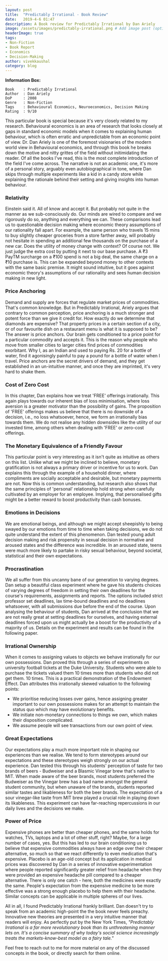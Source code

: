 ```yaml
---
layout: post
title:  "Predictably Irrational - Book Review"
date:   2019-4-6 01:47
description: A Book review for Predictably Irrational by Dan Ariely
image: /assets/images/predictably-irrational.png # Add image post (optional)
headerImage: true
tags: 
- Non-Fiction
- Book Report
- Economics
- Decision-Making
author: vivekkaushal
category: blog
---
```


**Information Box:**
```
Book    : Predictably Irrational
Author  : Dan Ariely
DoP     : 2008
Genre   : Non-Fiction
Tags    : Behavioural Economics, Neuroeconomics, Decision Making
Rating  : 9/10
```
This particular book is special because it's very closely related to my research. Behavioural economics is an area of research that looks closely at gaps in standard economic models when it comes to explaining human behaviour, which is often erratic and unpredictable from an economic point of view. Dr. Dan Ariely is one of the foremost visionaries of the modern world view in Behavioural economics, and through this book he breaks down the motive and nitty grittes of the field without initimidating the reader. Of all the books I've read, this is the most complete introduction of the field I've come across. The narrative is not an academic one, it's more of a personal story, arguably even autobiographical in tone, where Dan skips through multiple experiments like a kid in a candy store while explaining the rationale behind their setting and giving insights into human behaviour.

### Relativity
Einstein said it. All of know and accept it. But probably not quite in the manner as we sub-consciously do. Our minds are wired to compare and we rigorously do so, anything and everything we can. These comparisons lead us to questionable decision making where economic theory assumptions of our rationality fall apart. For example, the same person who travels 15 mins to buy slightly cheaper groceries from a store farther away, will probably not hesitate in spending an additional few thousands on the purchase of a new car. Does the utility of money change with context? Of course not. We just judge the extra cost by putting it next to our base purchase. A ₹3 PayTM surcharge on a ₹100 spend is not a big deal, the same charge on a ₹10  purchase is. This can be expanded beyond money to other contexts with the same basic premise. It might sound intuitive, but it goes against economic theory's assumptions of our rationality and sees human decision making in new light.

### Price Anchoring
Demand and supply are forces that regulate market prices of commodities. That's common knowledge. But in Predictably Irrational, Ariely argues that contrary to common perception, price anchoring is a much stronger and potent force than we give it credit for. How exactly do we determine that diamonds are expensive? That property prices in a certain section of a city, or of our favourite dish on a restaurant menu is what it is supposed to be? The answer is price anchors. Our brain gets conditioned to a price point for a particular commodity and accepts it. This is the reason why people who move from smaller cities to larger cities find prices of commodities exorbitant. Why I, as an Indian and used to paying Rs. 20 for a bottle of water, find it agonisingly painful to pay a pound for a bottle of water when I travel. Price anchors are the secret drivers of demand, and they get established in an un-intuitive manner, and once they are imprinted, it's very hard to shake them.

### Cost of Zero Cost
In this chapter, Dan explains how we treat 'FREE' offerings irrationally. This again plays towards our inherent bias of loss minimisation, where loss aversion is a greater motivator than the possibility of gains. The proposition of 'FREE' offerings makes us believe that there is no downside of a decision, i.e., no loss whatsoever, hence, we form an irrationally bias towards them. We do not realise any hidden downsides like the utility of our invested time, among others when dealing with 'FREE' or zero-cost offerings.

### The Monetary Equivalence of a Friendly Favour
This particular point is very interesting as it isn't quite as intuitive as others on this list. Unlike what we might be inclined to believe, monetary gratification is not always a primary driver or incentive for us to work. Dan explains this through the example of a household dinner, where compliments are socially acceptable and desirable, but monetary payments are not. Now this is common understanding, but research also shows that the same principles of 'personal' relationship hold strong when carefully cultivated by an employer for an employee. Implying, that personalised gifts might be a better reward to boost productivity than cash bonuses.

### Emotions in Decisions
We are emotional beings, and although we might accept sheepishly to being swayed by our emotions from time to time when taking decisions, we do not quite understand the extent of this phenomenon. Dan tested young adult decision making and risk propensity in sexual decision in normative and aroused states and the difference was incredible. In an aroused state, teens were much more likely to partake in risky sexual behaviour, beyond societal, statistical and their own expectations.

### Procrastination
We all suffer from this uncanny bane of our generation to varying degrees. Dan setup a beautiful class experiment where he gave his students choices of varying degrees of freedom in setting their own deadlines for the course's requirements, assignments and reports. The options included strict professor set deadlines, lax time-bound deadlines and no deadlines whatsoever, with all submissions due before the end of the course. Upon analysing the behaviour of students, Dan arrived at the conclusion that we are not really great at setting deadlines for ourselves, and having external deadlines forced upon us might actually be a boost for the productivity of a majority of us. Details on the experiment and results can be found in the following paper.

### Irrational Ownership
When it comes to assigning values to objects we behave irrationally for our own possessions. Dan proved this through a series of experiments on university football tickets at the Duke University. Students who were able to purchase the tickets valued them 10 times more than students who did not get them. 10 times. This is a practical demonstration of the Endowment Effect. Dan attributes this irrationally skewed valuation to the following points:
- We prioritise reducing losses over gains, hence assigning greater important to our own possessions makes for an attempt to maintain the status quo which may have evolutionary benefits.
- We initiate non-monetary connections to things we own, which makes their disposition complicated.
- We assume people will see transactions from our own point of view.

### Great Expectations
Our expectations play a much more important role in shaping our experiences than we realise. We tend to form stereotypes around our expectations and these stereotypes weigh strongly on our actual experience. Dan tested this through his students' perception of taste for two brands of beers - Budweiser and a Blasmic Vinegar brew that's native to MIT. When made aware of the beer brands, most students preferred the Budweiser as the Vinegar brew has a bad name amongst the general student community, but when unaware of the brands, students reported similar tastes and likableness for both the beer brands. The expectation of a sour vinegar-like taste from MIT brew played a crucial role in playing down its likableness. This experiment can have far-reaching repercussions in our daily lives and the decisions we make.

### Power of Price
Expensive phones are better than cheaper phones, and the same holds for watches, TVs, laptops and a lot of other stuff, right? Maybe, for a large number of cases, yes. But this has led to our brain conditioning us to believe that expensive commodities always have an edge over their cheaper alternative, so much so that we react differently to even medication that's expensive. Placebo is an age-old concept but its application in medical prices was discovered by Dan in a series of innovative experimentation where people reported significantly greater relief from headache when they were provided an expensive headache pill compared to a cheaper alternative. There is only one catch - here, both the medicines were exactly the same. People's expectation from the expensive medicine to be more effective was a strong enough placebo to help them with their headache. Similar concepts can be applicable in multiple spheres of our lives. 

All in all, I found Predictably Irrational frankly brilliant. Dan doesn't try to speak from an academic high-point the the book never feels preachy. Innovative new theories are presented in a very intuitive manner that readers will enjoy. As perfectly put by the New York Times, *"Predictably Irrational is a far more revolutionary book than its unthreatening manner lets on. It's a concise summary of why today's social science increasingly treats the markets-know-best model as a fairy tale."* 

Feel free to reach out to me for more material on any of the discussed concepts in the book, or directly search for them online. 